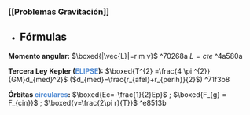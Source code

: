### [[Problemas Gravitación]]  

- ## Fórmulas

**Momento angular:** $\boxed{|\vec{L}|=r m v}$  ^70268a
	$L=cte$ ^4a580a

**Tercera Ley Kepler (<font color="#548dd4">ELIPSE</font>):**  $\boxed{T^{2} =\frac{4 \pi ^{2}}{GM}d_{med}^2}$
	($d_{med}=\frac{r_{afel}+r_{perih}}{2}$) ^71f3b8

**Órbitas <font color="#548dd4">circulares</font>:** $\boxed{Ec=-\frac{1}{2}Ep}$ ; $\boxed{F_{g} = F_{cin}}$ ; $\boxed{v=\frac{2\pi r}{T}}$ ^e8513b
